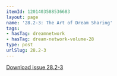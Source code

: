 ```yaml
---
itemId: 1201403588536683
layout: page
name: '28.2-3: The Art of Dream Sharing'
tags:
- hasTag: dreamnetwork
- hasTag: dream-network-volume-28
type: post
urlSlug: 28.2-3
---
```

<a href="files/pdfs/Volume_28/28.2-28.3_art_of_dream_sharing.pdf" download="">Download issue 28.2-3</a>